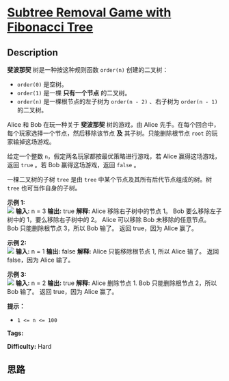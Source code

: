 # [Subtree Removal Game with Fibonacci Tree][title]

## Description

**斐波那契** 树是一种按这种规则函数 `order(n)` 创建的二叉树：

  * `order(0)` 是空树。
  * `order(1)` 是一棵 **只有一个节点** 的二叉树。
  * `order(n)` 是一棵根节点的左子树为 `order(n - 2)` 、右子树为 `order(n - 1)` 的二叉树。

Alice 和 Bob 在玩一种关于 **斐波那契** 树的游戏，由 Alice 先手。在每个回合中，每个玩家选择一个节点，然后移除该节点 **及**
其子树。只能删除根节点 `root` 的玩家输掉这场游戏。

给定一个整数 `n`，假定两名玩家都按最优策略进行游戏，若 Alice 赢得这场游戏，返回 `true` 。若 Bob 赢得这场游戏，返回 `false`
。

一棵二叉树的子树 `tree` 是由 `tree` 中某个节点及其所有后代节点组成的树。树 `tree` 也可当作自身的子树。



**示例 1:**  
![](https://assets.leetcode.com/uploads/2021/09/14/image-20210914173520-3.png)
            **输入:** n = 3    **输出:** true    **解释:**    Alice 移除右子树中的节点 1。    Bob 要么移除左子树中的 1，要么移除右子树中的 2。    Alice 可以移除 Bob 未移除的任意节点。    Bob 只能删除根节点 3，所以 Bob 输了。    返回 true，因为 Alice 赢了。    

**示例 2:**  
![](https://assets.leetcode.com/uploads/2021/09/14/image-20210914173634-4.png)
            **输入:** n = 1    **输出:** false    **解释:**    Alice 只能移除根节点 1, 所以 Alice 输了。    返回 false，因为 Alice 输了。    

**示例 3:**  
![](https://assets.leetcode.com/uploads/2021/09/14/image-20210914173425-1.png)
            **输入:** n = 2    **输出:** true    **解释:**    Alice 删除节点 1.    Bob 只能删除根节点 2，所以 Bob 输了。    返回 true，因为 Alice 赢了。    



**提示：**

  * `1 <= n <= 100`


**Tags:** 

**Difficulty:** Hard

## 思路

[title]: https://leetcode-cn.com/problems/subtree-removal-game-with-fibonacci-tree
